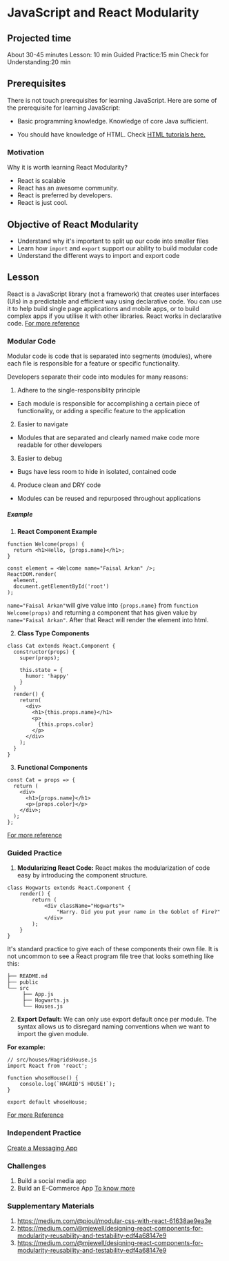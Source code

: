 ﻿# JavaScript and React Modularity

## Projected time

About 30-45 minutes
Lesson: 10 min
Guided Practice:15 min
Check for Understanding:20 min

## Prerequisites

There is not touch prerequisites for learning JavaScript. Here are some of the prerequisite for learning JavaScript:

- Basic programming knowledge. Knowledge of core Java sufficient.

- You should have knowledge of HTML. Check [HTML tutorials here.](https://github.com/Techtonica/curriculum/blob/main/web/html.md)

### Motivation

Why it is worth learning React Modularity?

- React is scalable
- React has an awesome community.
- React is preferred by developers.
- React is just cool.

## Objective of React Modularity

- Understand why it's important to split up our code into smaller files
- Learn how `import` and `export` support our ability to build modular code
- Understand the different ways to import and export code

## Lesson

React is a JavaScript library (not a framework) that creates user interfaces (UIs) in a predictable and efficient way using declarative code. You can use it to help build single page applications and mobile apps, or to build complex apps if you utilise it with other libraries.
React works in declarative code.
[For more reference](https://github.com/Techtonica/curriculum/tree/main/react-js)

### Modular Code

Modular code is code that is separated into segments (modules), where each file is responsible for a feature or specific functionality.

Developers separate their code into modules for many reasons:

1. Adhere to the single-responsiblity principle

- Each module is responsible for accomplishing a certain piece of functionality, or adding a specific feature to the application

2. Easier to navigate

- Modules that are separated and clearly named make code more readable for other developers

3. Easier to debug

- Bugs have less room to hide in isolated, contained code

4. Produce clean and DRY code

- Modules can be reused and repurposed throughout applications

##### Example

1. **React Component Example**

```
function Welcome(props) {
  return <h1>Hello, {props.name}</h1>;
}

const element = <Welcome name="Faisal Arkan" />;
ReactDOM.render(
  element,
  document.getElementById('root')
);
```

`name="Faisal Arkan"`will give value into `{props.name}` from `function Welcome(props)` and returning a component that has given value by `name="Faisal Arkan"`. After that React will render the element into html.

2. **Class Type Components**

```
class Cat extends React.Component {
  constructor(props) {
    super(props);

    this.state = {
      humor: 'happy'
    }
  }
  render() {
    return(
      <div>
        <h1>{this.props.name}</h1>
        <p>
          {this.props.color}
        </p>
      </div>
    );
  }
}
```

3. **Functional Components**

```
const Cat = props => {
  return (
    <div>
      <h1>{props.name}</h1>
      <p>{props.color}</p>
    </div>;
  );
};
```

[For more reference](https://www.freecodecamp.org/news/react-examples-reactjs/)

### Guided Practice

1. **Modularizing React Code:** React makes the modularization of code easy by introducing the component structure.

```
class Hogwarts extends React.Component {
    render() {
        return (
            <div className="Hogwarts">
                "Harry. Did you put your name in the Goblet of Fire?"
            </div>
        );
    }
}
```

It's standard practice to give each of these components their own file. It is not uncommon to see a React program file tree that looks something like this:

```
├── README.md
├── public
└── src
     ├── App.js
     ├── Hogwarts.js
     └── Houses.js
```

2. **Export Default:** We can only use export default once per module. The syntax allows us to disregard naming conventions when we want to import the given module.

**For example:**

```
// src/houses/HagridsHouse.js
import React from 'react';

function whoseHouse() {
    console.log(`HAGRID'S HOUSE!`);
}

export default whoseHouse;
```

[For more Reference](https://learn.co/lessons/react-modular-code)

### Independent Practice

[Create a Messaging App](https://www.freecodecamp.org/news/5-react-projects-you-need-in-your-portfolio/)

### Challenges

1. Build a social media app
2. Build an E-Commerce App
   [To know more](https://www.freecodecamp.org/news/5-react-projects-you-need-in-your-portfolio/)

### Supplementary Materials

1. https://medium.com/@pioul/modular-css-with-react-61638ae9ea3e
2. https://medium.com/@mjewell/designing-react-components-for-modularity-reusability-and-testability-edf4a68147e9
3. https://medium.com/@mjewell/designing-react-components-for-modularity-reusability-and-testability-edf4a68147e9
